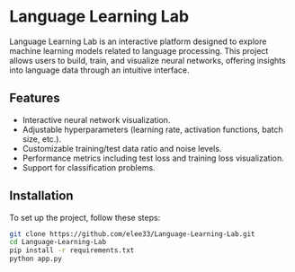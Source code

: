 # Language Learning Lab

Language Learning Lab is an interactive platform designed to explore machine learning models related to language processing. This project allows users to build, train, and visualize neural networks, offering insights into language data through an intuitive interface.

## Features
- Interactive neural network visualization.
- Adjustable hyperparameters (learning rate, activation functions, batch size, etc.).
- Customizable training/test data ratio and noise levels.
- Performance metrics including test loss and training loss visualization.
- Support for classification problems.

## Installation

To set up the project, follow these steps:

```bash
git clone https://github.com/elee33/Language-Learning-Lab.git
cd Language-Learning-Lab
pip install -r requirements.txt
python app.py
